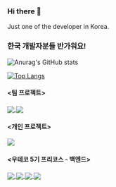 ### Hi there 👋
Just one of the developer in Korea.

### 한국 개발자분들 반가워요!

</d>

<!-- 깃 스탯 -->
![Anurag's GitHub stats](https://github-readme-stats.vercel.app/api?username=HAERYN&show_icons=true&theme=cobalt)



<!-- 언어 사용량 -->
[![Top Langs](https://github-readme-stats.vercel.app/api/top-langs/?username=HAERYN&layout=compact)](https://github.com/anuraghazra/github-readme-stats)




<!-- 주요 레포 -->
#### <팀 프로젝트>

<a href="https://github.com/2022-SeongNam-Team-C/Ladder-Frontend">
  <img align="center" src="https://github-readme-stats.vercel.app/api/pin/?username=2022-SeongNam-Team-C&repo=Ladder-Frontend" />
</a>

<a href="https://github.com/2022-SeongNam-Team-C/Ladder-Backend">
  <img align="center" src="https://github-readme-stats.vercel.app/api/pin/?username=2022-SeongNam-Team-C&repo=Ladder-Backend" />
</a>


#### <개인 프로젝트>
<a href="https://github.com/HAERYN/Mymemo">
  <img align="center" src="https://github-readme-stats.vercel.app/api/pin/?username=HAERYN&repo=Mymemo"/>
</a>


#### <우테코 5기 프리코스 - 백엔드>
<a href="https://github.com/woowacourse-precourse/java-onboarding">
  <img align="center" src="https://github-readme-stats.vercel.app/api/pin/?username=woowacourse-precourse&repo=java-onboarding"/>
</a>
<a href="https://github.com/woowacourse-precourse/java-baseball">
  <img align="center" src="https://github-readme-stats.vercel.app/api/pin/?username=woowacourse-precourse&repo=java-baseball"/>
</a>
<a href="https://github.com/woowacourse-precourse/java-onboarding">
  <img align="center" src="https://github-readme-stats.vercel.app/api/pin/?username=woowacourse-precourse&repo=java-lotto"/>
</a>
<a href="https://github.com/woowacourse-precourse/java-bridge">
  <img align="center" src="https://github-readme-stats.vercel.app/api/pin/?username=woowacourse-precourse&repo=java-bridge"/>
</a>
